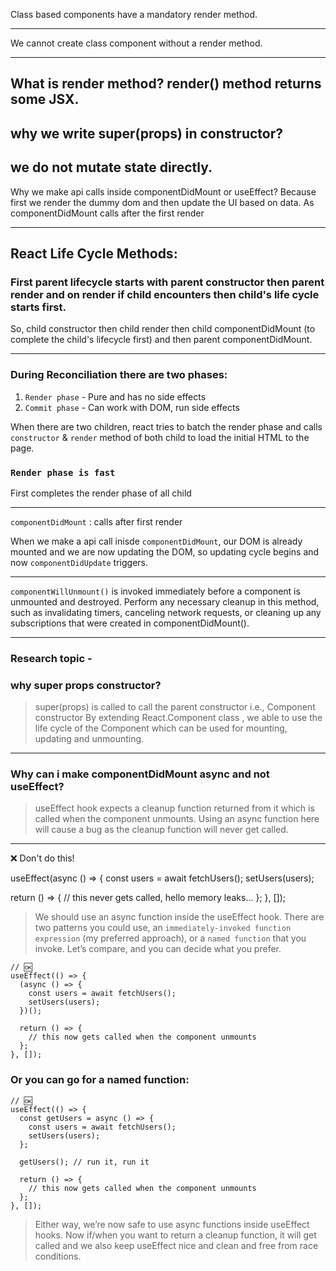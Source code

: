 Class based components have a mandatory render method.

---
We cannot create class component without a render method.

---
What is render method? 
render() method returns some JSX.
---
why we write super(props) in constructor?
---
we do not mutate state directly.
---
Why we make api calls inside componentDidMount or useEffect?
Because first we render the dummy dom and then update the UI based on data. As componentDidMount calls after the first render

---

## React Life Cycle Methods:
### First parent lifecycle starts with parent constructor then parent render and on render if child encounters then child's life cycle starts first.
So, child constructor then child render then child componentDidMount (to complete the child's lifecycle first) and then parent componentDidMount.


---
### During Reconciliation there are two phases:

1. `Render phase` - Pure and has no side effects
2. `Commit phase` - Can work with DOM, run side effects

When there are two children, react tries to batch the render phase and calls `constructor`  & `render` method of both child to load the initial HTML to the page.

### `Render phase is fast`
First completes the render phase of all child

---

`componentDidMount` : calls after first render

When we make a api call inisde `componentDidMount`, our DOM is already mounted and we are now updating the DOM, so updating cycle begins and now `componentDidUpdate` triggers.

---

`componentWillUnmount()` is invoked immediately before a component is unmounted and destroyed. Perform any necessary cleanup in this method, such as invalidating timers, canceling network requests, or cleaning up any subscriptions that were created in componentDidMount().

---

### Research topic -
### why super props constructor?
> super(props) is called to call the parent constructor i.e., Component constructor
> By extending React.Component class , we able to use the life cycle of the Component which can be used for mounting, updating and unmounting.

---
### Why can i make componentDidMount async and not useEffect?
> useEffect hook expects a cleanup function returned from it which is called when the component unmounts. Using an async function here will cause a bug as the cleanup function will never get called.

---

 ❌ Don't do this!

useEffect(async () => {
  const users = await fetchUsers();
  setUsers(users);

  return () => {
    // this never gets called, hello memory leaks...
  };
}, []);


> We should use an async function inside the useEffect hook. There are two patterns you could use, an `immediately-invoked function expression` (my preferred approach), or a `named function` that you invoke. Let’s compare, and you can decide what you prefer.

```
// 🆗 
useEffect(() => {
  (async () => {
    const users = await fetchUsers();
    setUsers(users);
  })();

  return () => {
    // this now gets called when the component unmounts
  };
}, []);
```

### Or you can go for a named function:

```
// 🆗 
useEffect(() => {
  const getUsers = async () => {
    const users = await fetchUsers();
    setUsers(users);
  };

  getUsers(); // run it, run it

  return () => {
    // this now gets called when the component unmounts
  };
}, []);
```


> Either way, we’re now safe to use async functions inside useEffect hooks. Now if/when you want to return a cleanup function, it will get called and we also keep useEffect nice and clean and free from race conditions.

